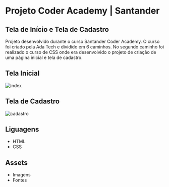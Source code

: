 # Projeto Coder Academy | Santander

## Tela de Início e Tela de Cadastro

Projeto desenvolvido durante o curso Santander Coder Academy.
O curso foi criado pela Ada Tech e dividido em 6 caminhos. No segundo caminho foi realizado o curso de CSS onde era desenvolvido o projeto de criação de uma página inicial e tela de cadastro.

## Tela Inicial
![index](https://github.com/elvismota00/aula_css/assets/137125014/cbaf79c3-b3ce-4052-9b44-4b780d66c427)

## Tela de Cadastro
![cadastro](https://github.com/elvismota00/aula_css/assets/137125014/dd428179-b357-4bc5-8817-3c3bb4578407)

## Liguagens
<ul>
  <li>HTML</li>
  <li>CSS</li>
</ul>

## Assets
<ul>
  <li>Imagens</li>
  <li>Fontes</li>
</ul>

